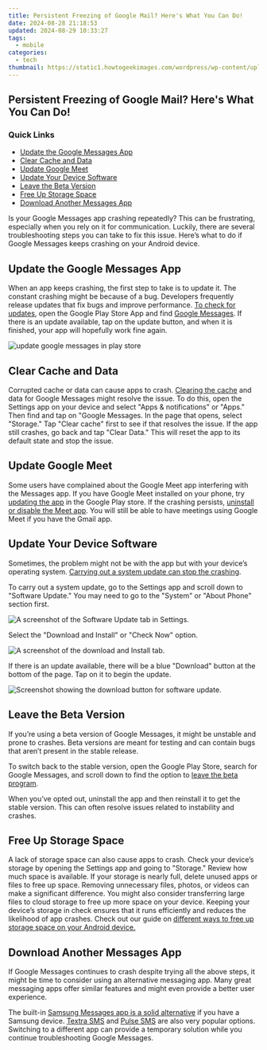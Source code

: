 ```yaml
---
title: Persistent Freezing of Google Mail? Here's What You Can Do!
date: 2024-08-28 21:18:53
updated: 2024-08-29 10:33:27
tags:
  - mobile
categories:
  - tech
thumbnail: https://static1.howtogeekimages.com/wordpress/wp-content/uploads/2024/07/a-hand-holding-a-phone-with-the-google-messages-logo-and-an-alert.jpg
---
```


## Persistent Freezing of Google Mail? Here's What You Can Do!

### Quick Links

* [Update the Google Messages App](https://howto.techidaily.com/super-easy-ways-to-deal-with-motorola-edgeplus-2023-unresponsive-screen-drfone-by-drfone-fix-android-problems-fix-android-problems/)
* [Clear Cache and Data](https://win-howtos.techidaily.com/easy-troubleshooting-tips-to-get-your-lenovos-fingerprint-reader-back-on-track/)
* [Update Google Meet](https://activate-lock.techidaily.com/in-2024-how-to-unlock-icloud-activation-lock-and-icloud-account-on-iphone-xr-by-drfone-ios/)
* [Update Your Device Software](https://facebook-video-footage.techidaily.com/updated-2024-approved-construct-a-careerscape-on-camera-by-critiquing-closets/)
* [Leave the Beta Version](https://ios-unlock.techidaily.com/how-to-unlock-apple-iphone-6-plus-with-a-mask-on-by-drfone-ios/)
* [Free Up Storage Space](https://tech-haven.techidaily.com/mastering-the-verification-process-for-medical-advice-from-ai-sources-such-as-chatgpt/)
* [Download Another Messages App](https://tiktok-video-recordings.techidaily.com/screen-sharing-made-simple-learn-phonescreen-recording-with-snapchat/)

 Is your Google Messages app crashing repeatedly? This can be frustrating, especially when you rely on it for communication. Luckily, there are several troubleshooting steps you can take to fix this issue. Here’s what to do if Google Messages keeps crashing on your Android device.

##  Update the Google Messages App

 When an app keeps crashing, the first step to take is to update it. The constant crashing might be because of a bug. Developers frequently release updates that fix bugs and improve performance. [To check for updates](https://android-pokemon-go.techidaily.com/in-2024-here-are-some-reliable-ways-to-get-pokemon-go-friend-codes-for-meizu-21-pro-drfone-by-drfone-virtual-android/), open the Google Play Store App and find [Google Messages](https://www.anrdoezrs.net/links/3607085/type/dlg/sid/UUhtgUeUpU2003909/https://play.google.com/store/apps/details?id=com.google.android.apps.messaging&hl=en%5FUS). If there is an update available, tap on the update button, and when it is finished, your app will hopefully work fine again.

![update google messages in play store](https://static1.howtogeekimages.com/wordpress/wp-content/uploads/2024/07/update-google-messages-in-play-store.png) 

##  Clear Cache and Data

 Corrupted cache or data can cause apps to crash. [Clearing the cache](https://on-screen-recording.techidaily.com/updated-2024-approved-apeak-recorder-reviewed-speed-quality-and-ease-of-use-scored/) and data for Google Messages might resolve the issue. To do this, open the Settings app on your device and select "Apps & notifications" or "Apps." Then find and tap on "Google Messages. In the page that opens, select "Storage." Tap "Clear cache" first to see if that resolves the issue. If the app still crashes, go back and tap "Clear Data." This will reset the app to its default state and stop the issue.

##  Update Google Meet

 Some users have complained about the Google Meet app interfering with the Messages app. If you have Google Meet installed on your phone, try [updating the app](https://www.anrdoezrs.net/links/3607085/type/dlg/sid/UUhtgUeUpU2003909/https://play.google.com/store/apps/details?id=com.google.android.apps.tachyon&hl=en%5FUS) in the Google Play store. If the crashing persists, [uninstall or disable the Meet app](https://howto.techidaily.com/9-solutions-to-fix-honor-x50-gt-system-crash-issue-drfone-by-drfone-fix-android-problems-fix-android-problems/). You will still be able to have meetings using Google Meet if you have the Gmail app.

##  Update Your Device Software

 Sometimes, the problem might not be with the app but with your device’s operating system. [Carrying out a system update can stop the crashing](https://sim-unlock.techidaily.com/in-2024-how-to-unlock-sim-cards-of-nubia-without-puk-codes-by-drfone-android/).

 To carry out a system update, go to the Settings app and scroll down to "Software Update." You may need to go to the "System" or "About Phone" section first.

![A screenshot of the Software Update tab in Settings.](https://static1.howtogeekimages.com/wordpress/wp-content/uploads/2023/09/software-update-in-settings.png) 

 Select the "Download and Install" or "Check Now" option.

![A screenshot of the download and Install tab.](https://static1.howtogeekimages.com/wordpress/wp-content/uploads/2023/09/download-and-install-button.png) 

 If there is an update available, there will be a blue "Download" button at the bottom of the page. Tap on it to begin the update.

![Screenshot showing the download button for software update.](https://static1.howtogeekimages.com/wordpress/wp-content/uploads/2023/09/downloadbutton-for-software-updates.png) 

##  Leave the Beta Version

 If you’re using a beta version of Google Messages, it might be unstable and prone to crashes. Beta versions are meant for testing and can contain bugs that aren’t present in the stable release.

 To switch back to the stable version, open the Google Play Store, search for Google Messages, and scroll down to find the option to [leave the beta program](https://facebook-record-videos.techidaily.com/updated-the-compreenas-guide-to-seamless-time-marking-in-youtube-videos-desktopmobile/).

 When you’ve opted out, uninstall the app and then reinstall it to get the stable version. This can often resolve issues related to instability and crashes.

##  Free Up Storage Space

 A lack of storage space can also cause apps to crash. Check your device’s storage by opening the Settings app and going to "Storage." Review how much space is available. If your storage is nearly full, delete unused apps or files to free up space. Removing unnecessary files, photos, or videos can make a significant difference. You might also consider transferring large files to cloud storage to free up more space on your device. Keeping your device’s storage in check ensures that it runs efficiently and reduces the likelihood of app crashes. Check out our guide on [different ways to free up storage space on your Android device.](https://twitter-clips.techidaily.com/updated-2024-approved-how-to-save-funny-tweet-graphics-gifs-in-minutes/) 

##  Download Another Messages App

 If Google Messages continues to crash despite trying all the above steps, it might be time to consider using an alternative messaging app. Many great messaging apps offer similar features and might even provide a better user experience.

 The built-in [Samsung Messages app is a solid alternative](https://remote-screen-capture.techidaily.com/new-voice-reinvention-with-technology-rankings-of-7-innovative-audio-tools-for-2024/) if you have a Samsung device. [Textra SMS](https://www.anrdoezrs.net/links/3607085/type/dlg/sid/UUhtgUeUpU2003909/https://play.google.com/store/apps/details?id=com.textra) and [Pulse SMS](https://www.anrdoezrs.net/links/3607085/type/dlg/sid/UUhtgUeUpU2003909/https://play.google.com/store/apps/details?id=xyz.klinker.messenger) are also very popular options. Switching to a different app can provide a temporary solution while you continue troubleshooting Google Messages.

<ins class="adsbygoogle"
     style="display:block"
     data-ad-format="autorelaxed"
     data-ad-client="ca-pub-7571918770474297"
     data-ad-slot="1223367746"></ins>



<ins class="adsbygoogle"
     style="display:block"
     data-ad-client="ca-pub-7571918770474297"
     data-ad-slot="8358498916"
     data-ad-format="auto"
     data-full-width-responsive="true"></ins>
